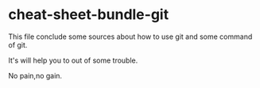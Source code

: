 # cheat-sheet-bundle-git

This file conclude some sources about how to use git and some command of git.

It's will help you to out of some trouble.

No pain,no gain.
